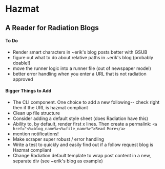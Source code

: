 # Hazmat

## A Reader for Radiation Blogs

#### To Do

- Render smart characters in ~erik's blog posts better with GSUB
- figure out what to do about relative paths in ~erik's blog (probably doable!)
- move the runner logic into a runner file (out of newspaper model)
- better error handling when you enter a URL that is not radiation approved


#### Bigger Things to Add
- The CLI component. One choice to add a new following-- check right then if the URL is hazmat compliant
- Clean up  file structure
- Consider adding a default style sheet (does Radiation have this)
- Ability to, by default, render first x lines. Then create a permalink: 
`<a href="<%=blog_name%><%=file_name%>">Read More</a>`
- mention notifications! 
- Make scraper super robust / error handling
- Write a test to quickly and easily find out if a follow request blog is Hazmat compliant
- Change Radiation default template to wrap post content in a new, separate div (see ~erik's blog as example)
